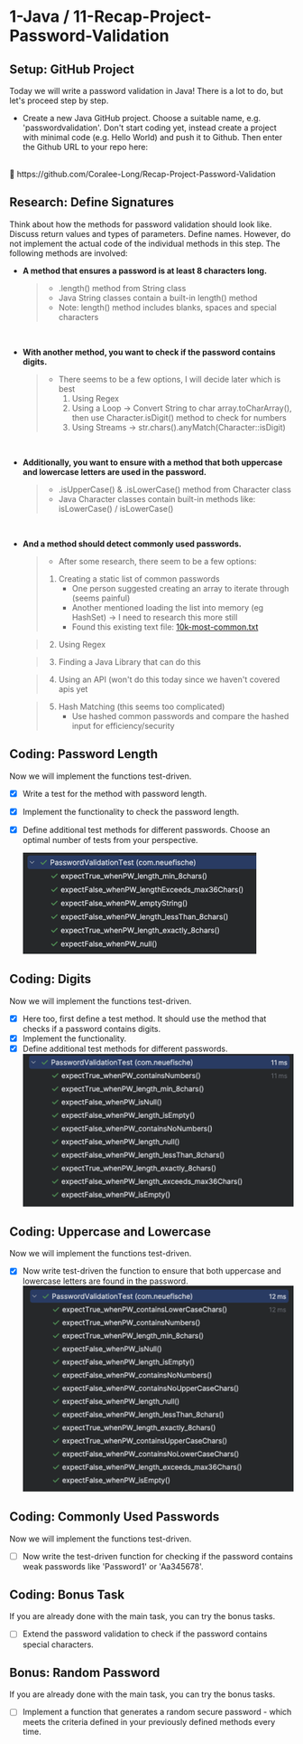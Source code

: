 # 1-Java / 11-Recap-Project-Password-Validation

## Setup: GitHub Project

Today we will write a password validation in Java! There is a lot to do, but let's proceed step by step.

* Create a new Java GitHub project. Choose a suitable name, e.g. 'passwordvalidation'. Don't start coding yet, instead create a project with minimal code (e.g. Hello World) and push it to Github. Then enter the Github URL to your repo here:
<br>
   🔗 https://github.com/Coralee-Long/Recap-Project-Password-Validation

## Research: Define Signatures

Think about how the methods for password validation should look like. Discuss return values and types of parameters. Define names. However, do not implement the actual code of the individual methods in this step. The following methods are involved:


* **A method that ensures a password is at least 8 characters long.**
    > - .length() method from String class
    > - Java String classes contain a built-in length() method
    > - Note: length() method includes blanks, spaces and special characters

    <br>
* **With another method, you want to check if the password contains digits.**
    >  - There seems to be a few options, I will decide later which is best
    >      1. Using Regex
    >      2. Using a Loop -> Convert String to char array.toCharArray(), 
             then use Character.isDigit() method to check for numbers
    >      3. Using Streams -> str.chars().anyMatch(Character::isDigit)

    <br>
* **Additionally, you want to ensure with a method that both uppercase and lowercase letters are used in the password.**
  > - .isUpperCase() & .isLowerCase() method from Character class 
  > - Java Character classes contain built-in methods like: isLowerCase() / isLowerCase()

    <br>
* **And a method should detect commonly used passwords.**

    > - After some research, there seem to be a few options:
    >  1. Creating a static list of common passwords
    >       - One person suggested creating an array to iterate through (seems painful)
    >       - Another mentioned loading the list into memory (eg HashSet) -> I need to research this more still
    >       - Found this existing text file: [10k-most-common.txt](https://github.com/danielmiessler/SecLists/blob/master/Passwords/Common-Credentials/10k-most-common.txt)
  
    >  2. Using Regex
  
    >  3. Finding a Java Library that can do this
  
    >  4. Using an API (won't do this today since we haven't covered apis yet
  
    >  5. Hash Matching (this seems too complicated)
    >       - Use hashed common passwords and compare the hashed input for efficiency/security 


## Coding: Password Length

Now we will implement the functions test-driven.

- [x] Write a test for the method with password length.
- [x] Implement the functionality to check the password length.
- [x] Define additional test methods for different passwords. Choose an optimal number of tests from your perspective.
  
    ![First Tests](src/main/resources/images/firstTests.png)

## Coding: Digits

Now we will implement the functions test-driven.

- [x] Here too, first define a test method. It should use the method that checks if a password contains digits.
- [x] Implement the functionality.
- [x] Define additional test methods for different passwords.
    ![Second Tests](src/main/resources/images/secondTests.png)

## Coding: Uppercase and Lowercase

Now we will implement the functions test-driven.

- [x] Now write test-driven the function to ensure that both uppercase and lowercase letters are found in the password.
      ![Third Tests](src/main/resources/images/thirdTests.png)

## Coding: Commonly Used Passwords

Now we will implement the functions test-driven.

- [ ] Now write the test-driven function for checking if the password contains weak passwords like 'Password1' or 'Aa345678'.


## Coding: Bonus Task

If you are already done with the main task, you can try the bonus tasks.

- [ ] Extend the password validation to check if the password contains special characters.

## Bonus: Random Password

If you are already done with the main task, you can try the bonus tasks.

- [ ] Implement a function that generates a random secure password - which meets the criteria defined in your previously defined methods every time.